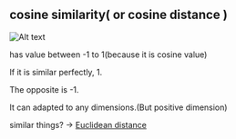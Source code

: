 ## cosine similarity( or cosine distance )

![Alt text](img/cosine_similarity.png)

has value between -1 to 1(because it is cosine value)

If it is similar perfectly, 1.

The opposite is -1.

It can adapted to any dimensions.(But positive dimension)

similar things? -> [Euclidean distance](#)
